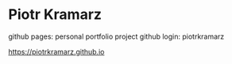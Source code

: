 # Piotr Kramarz
github pages: personal portfolio project
github login: piotrkramarz

https://piotrkramarz.github.io